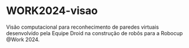 # WORK2024-visao
Visão computacional para reconhecimento de paredes virtuais desenvolvido pela Equipe Droid na construção de robôs para a Robocup @Work 2024.
